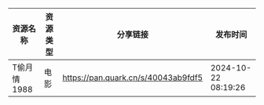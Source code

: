 | 资源名称     | 资源类型 | 分享链接                                | 发布时间                |
| -------- | ---- | ----------------------------------- | ------------------- |
| T偷月情1988 | 电影   | https://pan.quark.cn/s/40043ab9fdf5 | 2024-10-22 08:19:26 |
